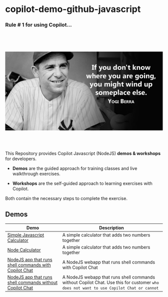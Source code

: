 # copilot-demo-github-javascript

### Rule # 1 for using Copilot...

<img style="padding-top: 30px; margin-top: 30px;" src="docs/images/yogi.png">

<br><br>

This Repository provides Copilot Javascript (NodeJS) **demos & workshops** for developers.

- **Demos** are the guided approach for training classes and live walkthrough exercises. 

- **Workshops** are the self-guided approach to learning exercises with Copilot. 

Both contain the necessary steps to complete the exercise.

## Demos

| Demo | Description |
| --- | --- |
| [Simple Javascript Calculator](demos/Javascript-calculator) | A simple calculator that adds two numbers together |
| [Node Calculator](demos/Node-calculator) | A simple calculator that adds two numbers together |
| [NodeJS app that runs shell commands with Copilot Chat](demos/Command-Execution-WebApp-NodeJS) | A NodeJS webapp that runs shell commands with Copilot Chat |
| [NodeJS app that runs shell commands without Copilot Chat](demos/Command-Execution-WebApp-NodeJS) | A NodeJS webapp that runs shell commands without Copilot Chat. Use this for customer `who does not want to use Copilot Chat or cannot` |

